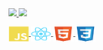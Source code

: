 <div>
  <a href='https://github.com/HelioMorais'>
  <img height='160em' src='https://github-readme-stats.vercel.app/api?username=HelioMorais&show_icons=true&theme=transparent&count_private=true'>
  <img height='160em' src='https://github-readme-stats.vercel.app/api/top-langs/?username=HelioMorais&layout=compact&theme=transparent'>
</div>
<div style="display: inline_block"><br>
  <img align="center" alt="Rafa-Js" height="30" width="40" src="https://raw.githubusercontent.com/devicons/devicon/master/icons/javascript/javascript-plain.svg">
  <img align="center" alt="React" height="30" width="40" src="https://raw.githubusercontent.com/devicons/devicon/master/icons/react/react-original.svg">
  <img align="center" alt="HTML" height="30" width="40" src="https://raw.githubusercontent.com/devicons/devicon/master/icons/html5/html5-original.svg">
  <img align="center" alt="CSS" height="30" width="40" src="https://raw.githubusercontent.com/devicons/devicon/master/icons/css3/css3-original.svg">
</div>
